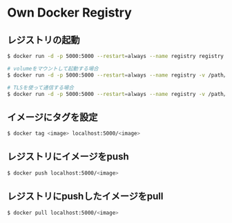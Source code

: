 # Own Docker Registry

## レジストリの起動

```bash
$ docker run -d -p 5000:5000 --restart=always --name registry registry:2

# volumeをマウントして起動する場合
$ docker run -d -p 5000:5000 --restart=always --name registry -v /path/to/registry:/var/lib/registry registry:2

# TLSを使って通信する場合
$ docker run -d -p 5000:5000 --restart=always --name registry -v /path/to/registry:/var/lib/registry -v /path/to/certs:/certs -e REGISTRY_HTTP_TLS_CERTIFICATE=/certs/domain.crt -e REGISTRY_HTTP_TLS_KEY=/certs/domain.key registry:2
```

## イメージにタグを設定

```bash
$ docker tag <image> localhost:5000/<image>
```

## レジストリにイメージをpush

```bash
$ docker push localhost:5000/<image>
```

## レジストリにpushしたイメージをpull

```bash
$ docker pull localhost:5000/<image>
```